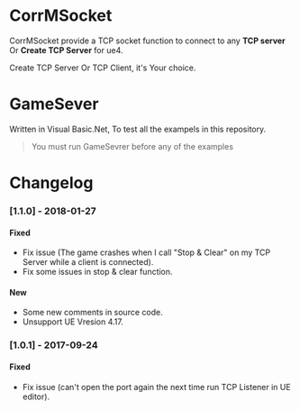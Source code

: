 # CorrMSocket
CorrMSocket provide a TCP socket function to connect to any **TCP server** Or **Create TCP Server** for ue4.

Create TCP Server Or TCP Client, it's Your choice.

# GameSever
Written in Visual Basic.Net, To test all the exampels in this repository.
> You must run GameSevrer before any of the examples


# Changelog
### [1.1.0] - 2018-01-27
#### Fixed
- Fix issue (The game crashes when I call "Stop & Clear" on my TCP Server while a client is connected).
- Fix some issues in stop & clear function.

#### New
- Some new comments in source code.
- Unsupport UE Vresion 4.17.

### [1.0.1] - 2017-09-24

#### Fixed
- Fix issue (can't open the port again the next time run TCP Listener in UE editor).
